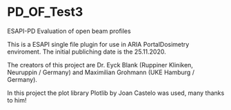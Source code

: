 # PD_OF_Test3
ESAPI-PD Evaluation of open beam profiles

This is a ESAPI single file plugin for use in ARIA PortalDosimetry enviroment.
The initial publiching date is the 25.11.2020.

The creators of this project are Dr. Eyck Blank (Ruppiner Kliniken, Neuruppin / Germany)
and Maximilian Grohmann (UKE Hamburg / Germany).

In this project the plot library Plotlib by Joan Castelo was used, many thanks to him!
